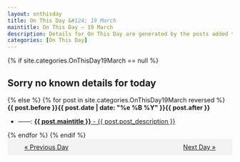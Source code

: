 ```yaml
---
layout: onthisday
title: On This Day &#124; 19 March
maintitle: On This Day — 19 March
description: Details for On This Day are generated by the posts added to the website so the content is subject to changes/updates over time.
categories: [On This Day]
---
```


{% if site.categories.OnThisDay19March == null %}
<h2>Sorry no known details for today</h2>
{% else %}
{% for post in site.categories.OnThisDay19March reversed %}
<strong>{{ post.before }}{{ post.date | date: "%e %B %Y" }}{{ post.after }}</strong>
<ul>
<li> ——: <a class="{{ post.class }}" href="{{ post.url }}"><strong>{{ post.maintitle }}</strong> - {{ post.post_description }}</a></li>
</ul>
{% endfor %}
{% endif %}
<br />
<div style="background-color: #f3f3f3; padding: 10px; border-radius: 5px; text-align: center; display: flex; justify-content: space-evenly;">
<a href="/onthisday/03/03-18">« Previous Day</a>
<span style="visibility:hidden;">[ Visit Leap Year February 29 ]</span>
<a href="/onthisday/03/03-20">Next Day »</a>
</div>
